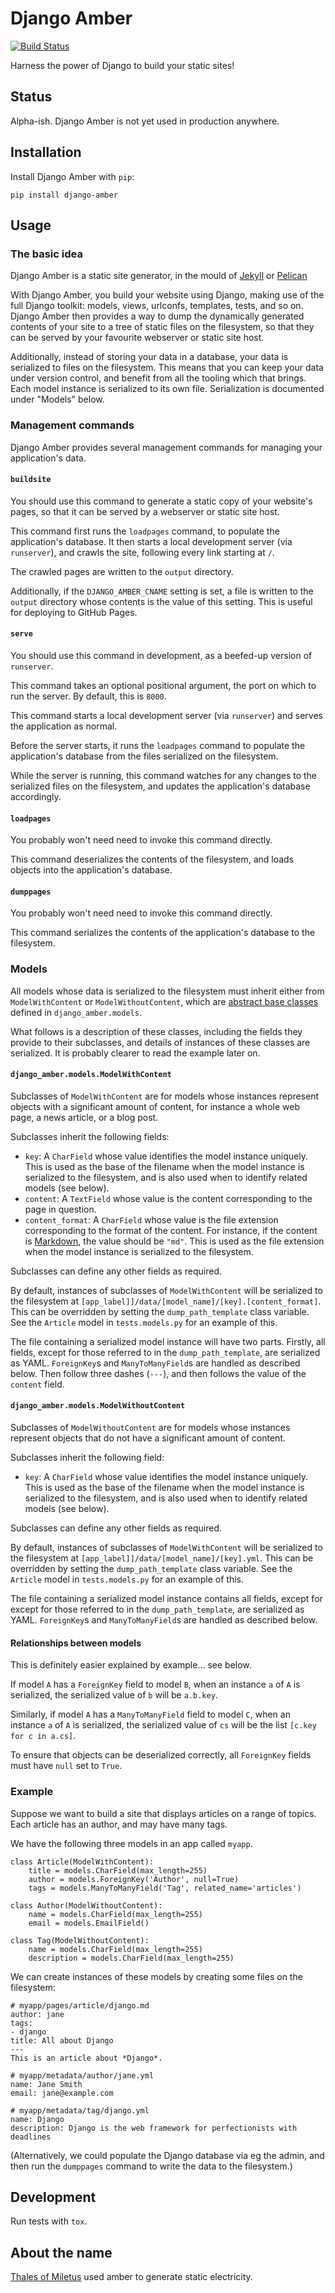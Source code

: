 # Django Amber

[![Build Status](https://travis-ci.org/inglesp/django-amber.svg?branch=master)](https://travis-ci.org/inglesp/django-amber)

Harness the power of Django to build your static sites!

## Status

Alpha-ish.  Django Amber is not yet used in production anywhere.


## Installation

Install Django Amber with `pip`:

    pip install django-amber


## Usage

### The basic idea

Django Amber is a static site generator, in the mould of
[Jekyll](https://jekyllrb.com/) or [Pelican](http://docs.getpelican.com/)

With Django Amber, you build your website using Django, making use of the full
Django toolkit: models, views, urlconfs, templates, tests, and so on.  Django
Amber then provides a way to dump the dynamically generated contents of your
site to a tree of static files on the filesystem, so that they can be served by
your favourite webserver or static site host.

Additionally, instead of storing your data in a database, your data is
serialized to files on the filesystem.  This means that you can keep your data
under version control, and benefit from all the tooling which that brings.
Each model instance is serialized to its own file.  Serialization is documented
under "Models" below.


### Management commands

Django Amber provides several management commands for managing your
application's data.


#### `buildsite`

You should use this command to generate a static copy of your website's pages,
so that it can be served by a webserver or static site host.

This command first runs the `loadpages` command, to populate the application's
database.  It then starts a local development server (via `runserver`), and
crawls the site, following every link starting at `/`.

The crawled pages are written to the `output` directory.

Additionally, if the `DJANGO_AMBER_CNAME` setting is set, a file is written to
the `output` directory whose contents is the value of this setting.  This is
useful for deploying to GitHub Pages.


#### `serve`

You should use this command in development, as a beefed-up version of
`runserver`.

This command takes an optional positional argument, the port on which to run
the server.  By default, this is `8000`.

This command starts a local development server (via `runserver`) and serves the
application as normal.

Before the server starts, it runs the `loadpages` command to populate the
application's database from the files serialized on the filesystem.

While the server is running, this command watches for any changes to the
serialized files on the filesystem, and updates the application's database
accordingly.


#### `loadpages`

You probably won't need need to invoke this command directly.

This command deserializes the contents of the filesystem, and loads objects
into the application's database.


#### `dumppages`

You probably won't need need to invoke this command directly.

This command serializes the contents of the application's database to the
filesystem.


### Models

All models whose data is serialized to the filesystem must inherit either from
`ModelWithContent` or `ModelWithoutContent`, which are [abstract base
classes](https://docs.djangoproject.com/en/1.9/topics/db/models/#abstract-base-classes)
defined in `django_amber.models`.

What follows is a description of these classes, including the fields they
provide to their subclasses, and details of instances of these classes are
serialized.  It is probably clearer to read the example later on.


#### `django_amber.models.ModelWithContent`

Subclasses of `ModelWithContent` are for models whose instances represent
objects with a significant amount of content, for instance a whole web page, a
news article, or a blog post.

Subclasses inherit the following fields:

* `key`: A `CharField` whose value identifies the model instance uniquely.
  This is used as the base of the filename when the model instance is
  serialized to the filesystem, and is also used when to identify related models
  (see below).
* `content`: A `TextField` whose value is the content corresponding to the page
  in question.
* `content_format`: A `CharField` whose value is the file extension
  corresponding to the format of the content.  For instance, if the content is
  [Markdown](https://daringfireball.net/projects/markdown/), the value should
  be `"md"`.  This is used as the file extension when the model instance is
  serialized to the filesystem.

Subclasses can define any other fields as required.

By default, instances of subclasses of `ModelWithContent` will be serialized to
the filesystem at `[app_label]]/data/[model_name]/[key].[content_format]`.
This can be overridden by setting the `dump_path_template` class variable.  See
the `Article` model in `tests.models.py` for an example of this.

The file containing a serialized model instance will have two parts.  Firstly,
all fields, except for those referred to in the `dump_path_template`, are
serialized as YAML.  `ForeignKey`s and `ManyToManyField`s are handled as
described below.  Then follow three dashes (`---`), and then follows the value
of the `content` field.


#### `django_amber.models.ModelWithoutContent`

Subclasses of `ModelWithoutContent` are for models whose instances represent
objects that do not have a significant amount of content.

Subclasses inherit the following field:

* `key`: A `CharField` whose value identifies the model instance uniquely.
  This is used as the base of the filename when the model instance is
  serialized to the filesystem, and is also used when to identify related models
  (see below).

Subclasses can define any other fields as required.

By default, instances of subclasses of `ModelWithContent` will be serialized to
the filesystem at `[app_label]]/data/[model_name]/[key].yml`.  This can be
overridden by setting the `dump_path_template` class variable.  See the
`Article` model in `tests.models.py` for an example of this.

The file containing a serialized model instance contains all fields, except for
except for those referred to in the `dump_path_template`, are serialized as
YAML.  `ForeignKey`s and `ManyToManyField`s are handled as described below.


#### Relationships between models

This is definitely easier explained by example... see below.

If model `A` has a `ForeignKey` field to model `B`, when an instance `a` of `A`
is serialized, the serialized value of `b` will be `a.b.key`.

Similarly, if model `A` has a `ManyToManyField` field to model `C`, when an
instance `a` of `A` is serialized, the serialized value of `cs` will be the
list `[c.key for c in a.cs]`.

To ensure that objects can be deserialized correctly, all `ForeignKey` fields
must have `null` set to `True`.


### Example

Suppose we want to build a site that displays articles on a range of topics.
Each article has an author, and may have many tags.

We have the following three models in an app called `myapp`.


    class Article(ModelWithContent):
        title = models.CharField(max_length=255)
        author = models.ForeignKey('Author', null=True)
        tags = models.ManyToManyField('Tag', related_name='articles')

    class Author(ModelWithoutContent):
        name = models.CharField(max_length=255)
        email = models.EmailField()

    class Tag(ModelWithoutContent):
        name = models.CharField(max_length=255)
        description = models.CharField(max_length=255)


We can create instances of these models by creating some files on the
filesystem:

```
# myapp/pages/article/django.md
author: jane
tags:
- django
title: All about Django
---
This is an article about *Django*.
```

```
# myapp/metadata/author/jane.yml
name: Jane Smith
email: jane@example.com
```

```
# myapp/metadata/tag/django.yml
name: Django
description: Django is the web framework for perfectionists with deadlines
```

(Alternatively, we could populate the Django database via eg the admin, and
then run the `dumppages` command to write the data to the filesystem.)


## Development

Run tests with `tox`.


## About the name

[Thales of Miletus](https://en.wikipedia.org/wiki/Thales) used amber to
generate static electricity.
